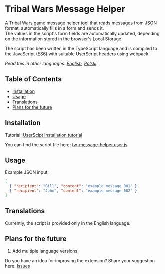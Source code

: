 # Tribal Wars Message Helper

A Tribal Wars game message helper tool that reads messages from JSON format, automatically fills in a form and sends it.  
The values in the script's form fields are automatically updated, depending on the information stored in the browser's Local Storage.

The script has been written in the TypeScript language and is compiled to the JavaScript (ES6) with suitable UserScript headers using webpack.

*Read this in other languages: [English](README.md), [Polski](README.pl.md).*

## Table of Contents

- [Installation](#installation)
- [Usage](#usage)
- [Translations](#translations)
- [Plans for the future](#plans-for-the-future)

## Installation

Tutorial: [UserScipt Installation tutorial](https://github.com/sz3lbi/userscipt-installation-tutorial/blob/main/README.md)

You can find the script file here: [tw-message-helper.user.js](https://raw.githubusercontent.com/sz3lbi/tw-message-helper/master/userscript/tw-message-helper.user.js)  

## Usage

Example JSON input:

```json
[
  { "recipient": "Bill", "content": "example message 001" },
  { "recipient": "John", "content": "example message 002" }
]
```

## Translations

Currently, the script is provided only in the English language.

## Plans for the future

1. Add multiple language versions.

Do you have an idea for improving the extension? Share your suggestion here: [Issues](https://github.com/sz3lbi/tw-message-helper/issues)
